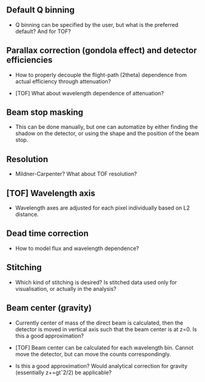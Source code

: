 ## Default Q binning

* Q binning can be specified by the user, but what is the preferred default? And for TOF?

## Parallax correction (gondola effect) and detector efficiencies

* How to properly decouple the flight-path (2theta) dependence from actual efficiency through attenuation?

* [TOF] What about wavelength dependence of attenuation?

## Beam stop masking

* This can be done manually, but one can automatize by either finding the shadow on the detector, or using the shape and the position of the beam stop.

## Resolution

* Mildner-Carpenter? What about TOF resolution?

## [TOF] Wavelength axis

* Wavelength axes are adjusted for each pixel individually based on L2 distance.

## Dead time correction

* How to model flux and wavelength dependence?

## Stitching

* Which kind of stitching is desired? Is stitched data used only for visualisation, or actually in the analysis?

## Beam center (gravity)

* Currently center of mass of the direct beam is calculated, then the detector is moved in vertical axis such that the beam center is at z=0. Is this a good approximation?

* [TOF] Beam center can be calculated for each wavelength bin. Cannot move the detector, but can move the counts correspondingly.

* Is this a good approximation? Would analytical correction for gravity (essentially z+=gtˆ2/2) be applicable?
